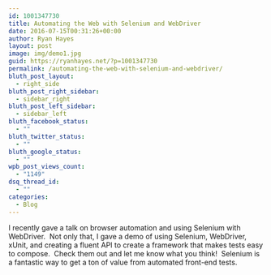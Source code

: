 ```yaml
---
id: 1001347730
title: Automating the Web with Selenium and WebDriver
date: 2016-07-15T00:31:26+00:00
author: Ryan Hayes
layout: post
image: img/demo1.jpg
guid: https://ryanhayes.net/?p=1001347730
permalink: /automating-the-web-with-selenium-and-webdriver/
bluth_post_layout:
  - right_side
bluth_post_right_sidebar:
  - sidebar_right
bluth_post_left_sidebar:
  - sidebar_left
bluth_facebook_status:
  - ""
bluth_twitter_status:
  - ""
bluth_google_status:
  - ""
wpb_post_views_count:
  - "1149"
dsq_thread_id:
  - ""
categories:
  - Blog
---
```

I recently gave a talk on browser automation and using Selenium with WebDriver.  Not only that, I gave a demo of using Selenium, WebDriver, xUnit, and creating a fluent API to create a framework that makes tests easy to compose.  Check them out and let me know what you think!  Selenium is a fantastic way to get a ton of value from automated front-end tests.